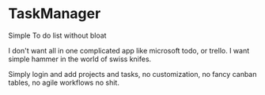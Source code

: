 # TaskManager
Simple To do list without bloat

I don't want all in one complicated app like microsoft todo, or trello. 
I want simple hammer in the world of swiss knifes.

Simply login and add projects and tasks, 
no customization, no fancy canban tables, no agile workflows no shit.
